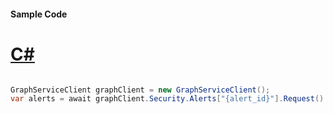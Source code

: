 #### Sample Code
# [C#](#tab/Csharp)

```C#

GraphServiceClient graphClient = new GraphServiceClient();
var alerts = await graphClient.Security.Alerts["{alert_id}"].Request().GetAsync();

```
